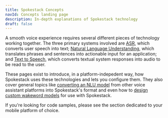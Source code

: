 ```yaml
---
title: Spokestack Concepts
navId: Concepts landing page
description: In-depth explanations of Spokestack technology
draft: false
---
```


A smooth voice experience requires several different pieces of technology working together. The three primary systems involved are [ASR](asr), which converts user speech into text; [Natural Language Understanding](nlu), which translates phrases and sentences into actionable input for an application; and [Text to Speech](tts), which converts textual system responses into audio to be read to the user.

These pages exist to introduce, in a platform-indepedent way, how Spokestack uses these technologies and lets you configure them. They also cover general topics like [converting an NLU model](export) from other voice assistant platforms into Spokestack's format and even how to [design custom wakeword models](wakeword-models) for use with Spokestack.

If you're looking for code samples, please see the section dedicated to your mobile platform of choice.
